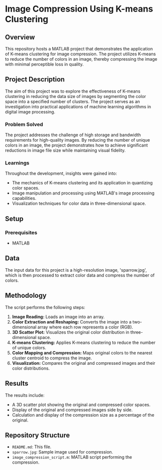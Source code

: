 # Image Compression Using K-means Clustering

## Overview

This repository hosts a MATLAB project that demonstrates the application of K-means clustering for image compression. The project utilizes K-means to reduce the number of colors in an image, thereby compressing the image with minimal perceptible loss in quality.

## Project Description

The aim of this project was to explore the effectiveness of K-means clustering in reducing the data size of images by segmenting the color space into a specified number of clusters. The project serves as an investigation into practical applications of machine learning algorithms in digital image processing.

### Problem Solved

The project addresses the challenge of high storage and bandwidth requirements for high-quality images. By reducing the number of unique colors in an image, the project demonstrates how to achieve significant reductions in image file size while maintaining visual fidelity.

### Learnings

Throughout the development, insights were gained into:
- The mechanics of K-means clustering and its application in quantizing color spaces.
- Image manipulation and processing using MATLAB's image processing capabilities.
- Visualization techniques for color data in three-dimensional space.

## Setup

### Prerequisites

- MATLAB



## Data

The input data for this project is a high-resolution image, 'sparrow.jpg', which is then processed to extract color data and compress the number of colors.

## Methodology

The script performs the following steps:
1. **Image Reading:** Loads an image into an array.
2. **Color Extraction and Reshaping:** Converts the image into a two-dimensional array where each row represents a color (RGB).
3. **3D Scatter Plot:** Visualizes the original color distribution in three-dimensional space.
4. **K-means Clustering:** Applies K-means clustering to reduce the number of unique colors.
5. **Color Mapping and Compression:** Maps original colors to the nearest cluster centroid to compress the image.
6. **Visualization:** Compares the original and compressed images and their color distributions.

## Results

The results include:
- A 3D scatter plot showing the original and compressed color spaces.
- Display of the original and compressed images side by side.
- Calculation and display of the compression size as a percentage of the original.

## Repository Structure

- `README.md`: This file.
- `sparrow.jpg`: Sample image used for compression.
- `image_compression_script.m`: MATLAB script performing the compression.
